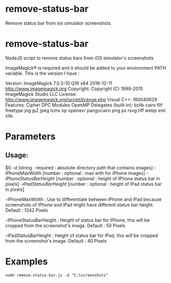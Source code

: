 # remove-status-bar
Remove status bar from ios simulator screenshots

remove-status-bar
========
NodeJS script to remove status bars from iOS simulator's screenshots

ImageMagick® is required and it should be added to your environment PATH variable. This is the version I have :

Version: ImageMagick 7.0.3-10 Q16 x64 2016-12-11 http://www.imagemagick.org
Copyright: Copyright (C) 1999-2015 ImageMagick Studio LLC
License: http://www.imagemagick.org/script/license.php
Visual C++: 180040629
Features: Cipher DPC Modules OpenMP
Delegates (built-in): bzlib cairo flif freetype jng jp2 jpeg lcms lqr openexr pangocairo png ps rsvg tiff webp xml zlib


Parameters
========
Usage:
-------------------------------------------------------------------
$0 *-d* [string : required : absolute directory path that contains images] *-iPhoneMaxWidth* [number : optional : max with for iPhone images] *-iPhoneStatusBarHeight* [number : optional : height of IPhone status bar in pixels] *-iPadStatusBarHeight* [number : optional : height of IPad status bar in pixels]

-iPhoneMaxWidth : Use to differentiate between iPhone and iPad because screenshots of IPhone and IPad might have different status bar height. Default : 1242 Pixels

-iPhoneStatusBarHeight : Height of status bar for IPhone, this will be cropped from the screenshot's image. Default : 50 Pixels

-iPadStatusBarHeight : Height of status bar for IPad, this will be cropped from the screenshot's image. Default : 40 Pixels

Examples
========
```
node remove-status-bar.js -d "C:\screenshots"
```









